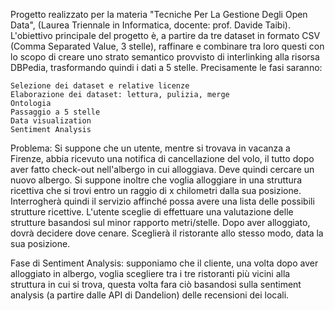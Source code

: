Progetto realizzato per la materia "Tecniche Per La Gestione Degli Open Data", (Laurea Triennale in Informatica, docente: prof. Davide Taibi). L'obiettivo principale del progetto è, a partire da tre dataset in formato CSV (Comma Separated Value, 3 stelle), raffinare e combinare tra loro questi con lo scopo di creare uno strato semantico provvisto di interlinking alla risorsa DBPedia, trasformando quindi i dati a 5 stelle. Precisamente le fasi saranno:

    Selezione dei dataset e relative licenze
    Elaborazione dei dataset: lettura, pulizia, merge
    Ontologia
    Passaggio a 5 stelle
    Data visualization
    Sentiment Analysis

Problema: Si suppone che un utente, mentre si trovava in vacanza a Firenze, abbia ricevuto una notifica di cancellazione del volo, il tutto dopo aver fatto check-out nell'albergo in cui alloggiava. Deve quindi cercare un nuovo albergo. Si suppone inoltre che voglia alloggiare in una struttura ricettiva che si trovi entro un raggio di x chilometri dalla sua posizione. Interrogherà quindi il servizio affinché possa avere una lista delle possibili strutture ricettive.
L'utente sceglie di effettuare una valutazione delle strutture basandosi sul minor rapporto metri/stelle. Dopo aver alloggiato, dovrà decidere dove cenare. Sceglierà il ristorante allo stesso modo, data la sua posizione.

Fase di Sentiment Analysis: supponiamo che il cliente, una volta dopo aver alloggiato in albergo, voglia scegliere tra i tre ristoranti più vicini alla struttura in cui si trova, questa volta fara ciò basandosi sulla sentiment analysis (a partire dalle API di Dandelion) delle recensioni dei locali.
